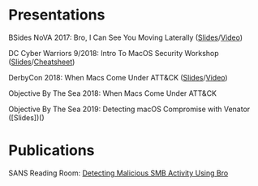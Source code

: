 # Presentations
BSides NoVA 2017: Bro, I Can See You Moving Laterally ([Slides](https://github.com/richiercyrus/Presentations-Publications/blob/master/SlideDecks/Bro_I_Can_See_You_Moving_Laterally.pdf)/[Video](https://www.youtube.com/watch?v=xRzjeqTiz3o))

DC Cyber Warriors 9/2018: Intro To MacOS Security Workshop ([Slides](https://github.com/richiercyrus/Presentations-Publications/blob/master/SlideDecks/Intro_macOS_Security.pdf)/[Cheatsheet](https://github.com/richiercyrus/Presentations-Publications/blob/master/SlideDecks/CheatSheet.pdf))

DerbyCon 2018: When Macs Come Under ATT&CK ([Slides](https://github.com/richiercyrus/Presentations-Publications/blob/master/SlideDecks/WhenMacsComeUnderATT%26CK.pdf)/[Video](https://www.youtube.com/watch?v=iweEI60PWeY&t=7s))

Objective By The Sea 2018: When Macs Come Under ATT&CK

Objective By The Sea 2019: Detecting macOS Compromise with Venator ([Slides])()

# Publications
SANS Reading Room: [Detecting Malicious SMB Activity Using Bro](https://www.sans.org/reading-room/whitepapers/detection/detecting-malicious-smb-activity-bro-37472)

